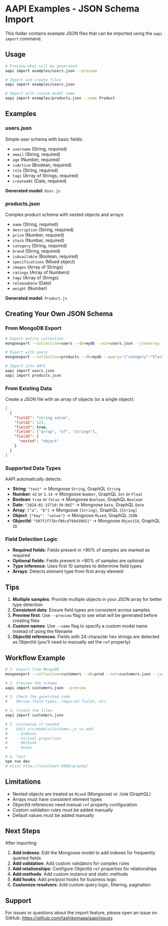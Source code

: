 # AAPI Examples - JSON Schema Import

This folder contains example JSON files that can be imported using the `aapi import` command.

## Usage

```bash
# Preview what will be generated
aapi import examples/users.json --preview

# Import and create files
aapi import examples/users.json

# Import with custom model name
aapi import examples/products.json --name Product
```

## Examples

### users.json

Simple user schema with basic fields:

- `username` (String, required)
- `email` (String, required)
- `age` (Number, required)
- `isActive` (Boolean, required)
- `role` (String, required)
- `tags` (Array of Strings, required)
- `createdAt` (Date, required)

**Generated model:** `User.js`

### products.json

Complex product schema with nested objects and arrays:

- `name` (String, required)
- `description` (String, required)
- `price` (Number, required)
- `stock` (Number, required)
- `category` (String, required)
- `brand` (String, required)
- `isAvailable` (Boolean, required)
- `specifications` (Mixed object)
- `images` (Array of Strings)
- `ratings` (Array of Numbers)
- `tags` (Array of Strings)
- `releaseDate` (Date)
- `weight` (Number)

**Generated model:** `Product.js`

## Creating Your Own JSON Schema

### From MongoDB Export

```bash
# Export entire collection
mongoexport --collection=users --db=mydb --out=users.json --jsonArray

# Export with query
mongoexport --collection=products --db=mydb --query='{"category":"Electronics"}' --out=products.json --jsonArray

# Import into AAPI
aapi import users.json
aapi import products.json
```

### From Existing Data

Create a JSON file with an array of objects (or a single object):

```json
[
  {
    "field1": "string value",
    "field2": 123,
    "field3": true,
    "field4": ["array", "of", "strings"],
    "field5": {
      "nested": "object"
    }
  }
]
```

### Supported Data Types

AAPI automatically detects:

- **String**: `"text"` → Mongoose `String`, GraphQL `String`
- **Number**: `42` or `3.14` → Mongoose `Number`, GraphQL `Int` or `Float`
- **Boolean**: `true` or `false` → Mongoose `Boolean`, GraphQL `Boolean`
- **Date**: `"2024-01-15T10:30:00Z"` → Mongoose `Date`, GraphQL `Date`
- **Array**: `["a", "b"]` → Mongoose `[String]`, GraphQL `[String]`
- **Object**: `{"key": "value"}` → Mongoose `Mixed`, GraphQL `JSON`
- **ObjectId**: `"507f1f77bcf86cd799439011"` → Mongoose `ObjectId`, GraphQL `ID`

### Field Detection Logic

- **Required fields**: Fields present in >80% of samples are marked as required
- **Optional fields**: Fields present in <80% of samples are optional
- **Type inference**: Uses first 10 samples to determine field types
- **Arrays**: Detects element type from first array element

## Tips

1. **Multiple samples**: Provide multiple objects in your JSON array for better type detection
2. **Consistent data**: Ensure field types are consistent across samples
3. **Preview first**: Use `--preview` flag to see what will be generated before creating files
4. **Custom names**: Use `--name` flag to specify a custom model name instead of using the filename
5. **ObjectId references**: Fields with 24-character hex strings are detected as ObjectId (you'll need to manually set the `ref` property)

## Workflow Example

```bash
# 1. Export from MongoDB
mongoexport --collection=customers --db=prod --out=customers.json --jsonArray --limit=100

# 2. Preview the schema
aapi import customers.json --preview

# 3. Check the generated code
#    Review field types, required fields, etc.

# 4. Create the files
aapi import customers.json

# 5. Customize if needed
#    Edit src/models/Customer.js to add:
#    - Indexes
#    - Virtual properties
#    - Methods
#    - Hooks

# 6. Test
npm run dev
# Visit http://localhost:4000/graphql
```

## Limitations

- Nested objects are treated as `Mixed` (Mongoose) or `JSON` (GraphQL)
- Arrays must have consistent element types
- ObjectId references need manual `ref` property configuration
- Custom validation rules must be added manually
- Default values must be added manually

## Next Steps

After importing:

1. **Add indexes**: Edit the Mongoose model to add indexes for frequently queried fields
2. **Add validation**: Add custom validators for complex rules
3. **Add relationships**: Configure ObjectId `ref` properties for relationships
4. **Add methods**: Add custom instance and static methods
5. **Add hooks**: Add pre/post hooks for business logic
6. **Customize resolvers**: Add custom query logic, filtering, pagination

## Support

For issues or questions about the import feature, please open an issue on GitHub:
https://github.com/tashikomaaa/aapi/issues
